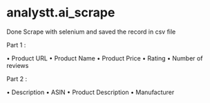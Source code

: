 # analystt.ai_scrape


Done Scrape with selenium and saved the record in csv file

Part 1 :

• Product URL
• Product Name
• Product Price
• Rating
• Number of reviews

Part 2 :

• Description
• ASIN
• Product Description
• Manufacturer
